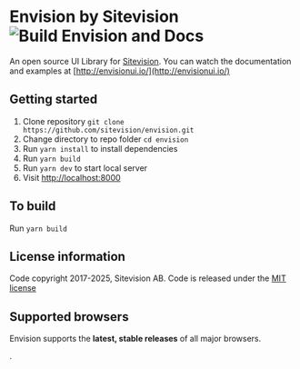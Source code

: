 # Envision by Sitevision ![Build Envision and Docs](https://github.com/sitevision/envision/workflows/Build%20Envision%20and%20Docs/badge.svg)

An open source UI Library for [Sitevision](https://www.sitevision.se/).
You can watch the documentation and examples at [http://envisionui.io/](http://envisionui.io/)

## Getting started

1. Clone repository `git clone https://github.com/sitevision/envision.git`
2. Change directory to repo folder `cd envision`
3. Run `yarn install` to install dependencies
4. Run `yarn build`
5. Run `yarn dev` to start local server
6. Visit [http://localhost:8000](http://localhost:8000)

## To build

Run `yarn build`

## License information

Code copyright 2017-2025, Sitevision AB. Code is released under the
[MIT license](https://github.com/sitevision/envision/blob/master/LICENSE)

## Supported browsers

Envision supports the **latest, stable releases** of all major browsers.

.
